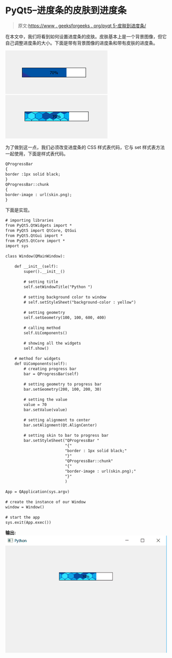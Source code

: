 # PyQt5–进度条的皮肤到进度条

> 原文:[https://www . geeksforgeeks . org/pyqt 5-皮肤到进度条/](https://www.geeksforgeeks.org/pyqt5-skin-to-bar-of-progress-bar/)

在本文中，我们将看到如何设置进度条的皮肤。皮肤基本上是一个背景图像，但它自己调整进度条的大小。下面是带有背景图像的进度条和带有皮肤的进度条。

![](img/6f17386eb0f83d2f72224398c2473b69.png) ![](img/287d3574423177418c769ada2f1aa3d8.png)

为了做到这一点，我们必须改变进度条的 CSS 样式表代码，它与 set 样式表方法一起使用，下面是样式表代码。

```
QProgressBar
{
border :1px solid black;
}
QProgressBar::chunk
{
border-image : url(skin.png);
}

```

下面是实现。

```
# importing libraries
from PyQt5.QtWidgets import * 
from PyQt5 import QtCore, QtGui
from PyQt5.QtGui import * 
from PyQt5.QtCore import * 
import sys

class Window(QMainWindow):

    def __init__(self):
        super().__init__()

        # setting title
        self.setWindowTitle("Python ")

        # setting background color to window
        # self.setStyleSheet("background-color : yellow")

        # setting geometry
        self.setGeometry(100, 100, 600, 400)

        # calling method
        self.UiComponents()

        # showing all the widgets
        self.show()

    # method for widgets
    def UiComponents(self):
        # creating progress bar
        bar = QProgressBar(self)

        # setting geometry to progress bar
        bar.setGeometry(200, 100, 200, 30)

        # setting the value
        value = 70
        bar.setValue(value)

        # setting alignment to center
        bar.setAlignment(Qt.AlignCenter)

        # setting skin to bar to progress bar
        bar.setStyleSheet("QProgressBar "
                          "{"
                          "border : 1px solid black;"
                          "}"
                          "QProgressBar::chunk"
                          "{"
                          "border-image : url(skin.png);"
                          "}"
                          )

App = QApplication(sys.argv)

# create the instance of our Window
window = Window()

# start the app
sys.exit(App.exec())
```

**输出:**
![](img/028fe9562d53ae2eca51f83e95f3803a.png)